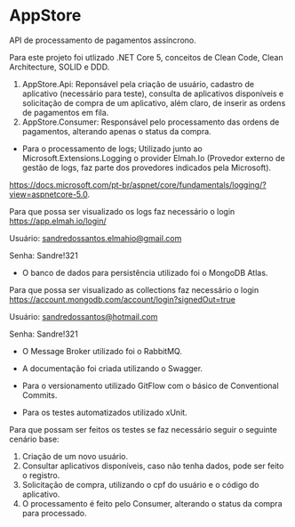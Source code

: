 # AppStore

API de processamento de pagamentos assíncrono.

Para este projeto foi utlizado .NET Core 5, conceitos de Clean Code, Clean Architecture, SOLID e DDD.

1. AppStore.Api: Reponsável pela criação de usuário, cadastro de aplicativo (necessário para teste), consulta de aplicativos disponíveis e solicitação de compra de um aplicativo, além claro, de inserir as ordens de pagamentos em fila.
2. AppStore.Consumer: Responsável pelo processamento das ordens de pagamentos, alterando apenas o status da compra.

* Para o processamento de logs; Utilizado junto ao Microsoft.Extensions.Logging o provider Elmah.Io (Provedor externo de gestão de logs, faz parte dos provedores indicados pela Microsoft).

https://docs.microsoft.com/pt-br/aspnet/core/fundamentals/logging/?view=aspnetcore-5.0.

Para que possa ser visualizado os logs faz necessário o login https://app.elmah.io/login/

Usuário: sandredossantos.elmahio@gmail.com

Senha: Sandre!321


* O banco de dados para persistência utilizado foi o MongoDB Atlas.

Para que possa ser visualizado as collections faz necessário o login https://account.mongodb.com/account/login?signedOut=true

Usuário: sandredossantos@hotmail.com

Senha: Sandre!321


* O Message Broker utilizado foi o RabbitMQ.

* A documentação foi criada utilizando o Swagger.

* Para o versionamento utilizado GitFlow com o básico de Conventional Commits.

* Para os testes automatizados utilizado xUnit.

Para que possam ser feitos os testes se faz necessário seguir o seguinte cenário base:

1. Criação de um novo usuário.
2. Consultar aplicativos disponíveis, caso não tenha dados, pode ser feito o registro.
3. Solicitação de compra, utilizando o cpf do usuário e o código do aplicativo.
4. O processamento é feito pelo Consumer, alterando o status da compra para processado.